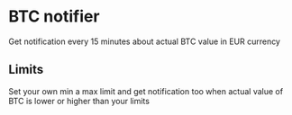# BTC notifier

Get notification every 15 minutes about actual BTC value in EUR currency

## Limits

Set your own min a max limit and get notification too when actual value of BTC is lower or higher than your
limits